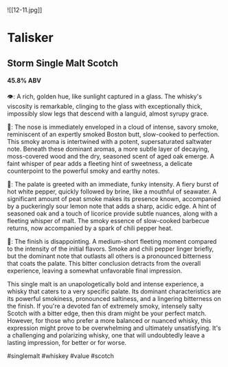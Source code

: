 ![[12-11.jpg]]
# Talisker
## Storm Single Malt Scotch
#### 45.8% ABV
👁: A rich, golden hue, like sunlight captured in a glass. The whisky's viscosity is remarkable, clinging to the glass with exceptionally thick, impossibly slow legs that descend with a languid, almost syrupy grace.

👃: The nose is immediately enveloped in a cloud of intense, savory smoke, reminiscent of an expertly smoked Boston butt, slow-cooked to perfection. This smoky aroma is intertwined with a potent, supersaturated saltwater note. Beneath these dominant aromas, a more subtle layer of decaying, moss-covered wood and the dry, seasoned scent of aged oak emerge. A faint whisper of pear adds a fleeting hint of sweetness, a delicate counterpoint to the powerful smoky and earthy notes.

👅: The palate is greeted with an immediate, funky intensity. A fiery burst of hot white pepper, quickly followed by brine, like a mouthful of seawater. A significant amount of peat smoke makes its presence known, accompanied by a puckeringly sour lemon note that adds a sharp, acidic edge. A hint of seasoned oak and a touch of licorice provide subtle nuances, along with a fleeting whisper of malt. The smoky essence of slow-cooked barbecue returns, now accompanied by a spark of chili pepper heat.

🏁: The finish is disappointing.  A medium-short fleeting moment compared to the intensity of the initial flavors. Smoke and chili pepper linger briefly, but the dominant note that outlasts all others is a pronounced bitterness that coats the palate. This bitter conclusion detracts from the overall experience, leaving a somewhat unfavorable final impression.

This single malt is an unapologetically bold and intense experience, a whisky that caters to a very specific palate. Its dominant characteristics are its powerful smokiness, pronounced saltiness, and a lingering bitterness on the finish. If you're a devoted fan of extremely smoky, intensely salty Scotch with a bitter edge, then this dram might be your perfect match. However, for those who prefer a more balanced or nuanced whisky, this expression might prove to be overwhelming and ultimately unsatisfying. It's a challenging and polarizing whisky, one that will undoubtedly leave a lasting impression, for better or for worse.

#singlemalt #whiskey #value #scotch